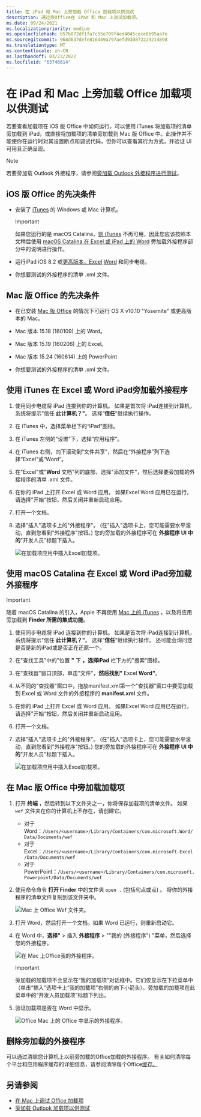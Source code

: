 ```yaml
---
title: 在 iPad 和 Mac 上旁加载 Office 加载项以供测试
description: 通过旁Office在 iPad 和 Mac 上测试加载项。
ms.date: 09/24/2021
ms.localizationpriority: medium
ms.openlocfilehash: b57b072df1fa7c55e709f4ed4045cece8b95aa7e
ms.sourcegitcommit: 968d637defe816449a797aefd930872229214898
ms.translationtype: MT
ms.contentlocale: zh-CN
ms.lasthandoff: 03/23/2022
ms.locfileid: "63746614"
---
```

# <a name="sideload-office-add-ins-on-ipad-and-mac-for-testing"></a>在 iPad 和 Mac 上旁加载 Office 加载项以供测试

若要查看加载项在 iOS 版 Office 中如何运行，可以使用 iTunes 将加载项的清单旁加载到 iPad，或直接将加载项的清单旁加载到 Mac 版 Office 中。此操作并不能使你在运行时对其设置断点和调试代码，但你可以查看其行为方式，并验证 UI 可用且正确呈现。

> [!NOTE]
> 若要旁加载 Outlook 外接程序，请参阅[旁加载 Outlook 外接程序进行测试](../outlook/sideload-outlook-add-ins-for-testing.md)。

## <a name="prerequisites-for-office-on-ios"></a>iOS 版 Office 的先决条件

- 安装了 [iTunes](https://www.apple.com/itunes/download/) 的 Windows 或 Mac 计算机。
  > [!IMPORTANT]
  > 如果您运行的是 macOS Catalina，[则 iTunes](https://support.apple.com/HT210200) 不再可用，因此您应该按照本文稍后使用 [macOS Catalina 在 Excel 或 iPad 上的 Word](#sideload-an-add-in-on-excel-or-word-on-ipad-using-macos-catalina) 旁加载外接程序部分中的说明进行操作。

- 运行iPad iOS 8.2 或[更高版本，Excel](https://apps.apple.com/app/microsoft-excel/id586683407) [Word](https://apps.apple.com/app/microsoft-word/id586447913) 和同步电缆。

- 你想要测试的外接程序的清单 .xml 文件。

## <a name="prerequisites-for-office-on-mac"></a>Mac 版 Office 的先决条件

- 在已安装 [Mac 版 Office](https://products.office.com/buy/compare-microsoft-office-products?tab=omac) 的情况下可运行 OS X v10.10 "Yosemite" 或更高版本的 Mac。

- Mac 版本 15.18 (160109) 上的 Word。

- Mac 版本 15.19 (160206) 上的 Excel。

- Mac 版本 15.24 (160614) 上的 PowerPoint

- 你想要测试的外接程序的清单 .xml 文件。

## <a name="sideload-an-add-in-on-excel-or-word-on-ipad-using-itunes"></a>使用 iTunes 在 Excel 或 Word iPad旁加载外接程序

1. 使用同步电缆将 iPad 连接到你的计算机。 如果是首次将 iPad连接到计算机，系统将提示"信任 **此计算机？"**。 选择“**信任**”继续执行操作。

2. 在 iTunes 中，选择菜单栏下的“iPad”图标。

3. 在 iTunes 左侧的“设置”下，选择“应用程序”。

4. 在 iTunes 右侧，向下滚动到“文件共享”，然后在“外接程序”列下选择“Excel”或“Word”。

5. 在"Excel"或"**Word** 文档"列的底部，选择"添加文件"，然后选择要旁加载的外接程序的清单 .xml 文件。

6. 在你的 iPad 上打开 Excel 或 Word 应用。 如果Excel Word 应用已在运行，请选择"开始"按钮，然后关闭并重新启动应用。

7. 打开一个文档。

8. 选择"插入"选项卡上的"外接程序"。 (在"插入"选项卡上，您可能需要水平滚动，直到您看到"外接程序"按钮。) 您的旁加载的外接程序可在 **外接程序 UI 中的**"开发人员"标题下插入。 

    ![在加载项应用中插入Excel加载项。](../images/excel-insert-add-in.png)

## <a name="sideload-an-add-in-on-excel-or-word-on-ipad-using-macos-catalina"></a>使用 macOS Catalina 在 Excel 或 Word iPad旁加载外接程序

> [!IMPORTANT]
> 随着 macOS Catalina 的引入，Apple 不再使用 [Mac 上的 iTunes](https://support.apple.com/HT210200) ，以及将应用旁加载到 **Finder 所需的集成功能**。

1. 使用同步电缆将 iPad 连接到你的计算机。 如果是首次将 iPad连接到计算机，系统将提示"信任 **此计算机？"**。 选择“**信任**”继续执行操作。 还可能会询问您是否是新的iPad或是否正在还原一个。

2. 在"查找工具"中的"位置 **"** 下 **，选择iPad** 栏下方的"搜索"图标。

3. 在"查找器"窗口顶部，单击"文件"，**然后找到"** Excel **Word"**。

4. 从不同的"查找器"窗口中，拖放manifest.xml第一个"查找器"窗口中要旁加载到 Excel 或 Word 文件的外接程序的 **manifest.xml** 文件。

5. 在你的 iPad 上打开 Excel 或 Word 应用。 如果Excel Word 应用已在运行，请选择"开始"按钮，然后关闭并重新启动应用。

6. 打开一个文档。

7. 选择"插入"选项卡上的"外接程序"。 (在"插入"选项卡上，您可能需要水平滚动，直到您看到"外接程序"按钮。) 您的旁加载的外接程序可在 **外接程序 UI 中的**"开发人员"标题下插入。 

    ![在加载项应用中插入Excel加载项。](../images/excel-insert-add-in.png)

## <a name="sideload-an-add-in-in-office-on-mac"></a>在 Mac 版 Office 中旁加载加载项

1. 打开 **终端** ，然后转到以下文件夹之一，你将保存加载项的清单文件。 如果 `wef` 文件夹在你的计算机上不存在，请创建它。

    - 对于 Word：`/Users/<username>/Library/Containers/com.microsoft.Word/Data/Documents/wef`
    - 对于 Excel：`/Users/<username>/Library/Containers/com.microsoft.Excel/Data/Documents/wef`
    - 对于 PowerPoint：`/Users/<username>/Library/Containers/com.microsoft.Powerpoint/Data/Documents/wef`

2. 使用命令命令 **打开 Finder** 中的文件夹 `open .` (包括句点或点) 。 将你的外接程序的清单文件复制到该文件夹中。

    ![Mac 上 Office Wef 文件夹。](../images/all-my-files.png)

3. 打开 Word，然后打开一个文档。如果 Word 已运行，则重新启动它。

4. 在 Word 中，**选择"** > 插入 **外接程序** > ""我的 (外接程序") "菜单，然后选择您的外接程序。

    ![在 Mac 上Office我的外接程序。](../images/my-add-ins-wikipedia.png)

    > [!IMPORTANT]
    > 旁加载的加载项不会显示在“我的加载项”对话框中。它们仅显示在下拉菜单中（单击“插入”选项卡上“我的加载项”右侧的向下小箭头）。旁加载的加载项在此菜单中的“开发人员加载项”标题下列出。

5. 验证加载项是否在 Word 中显示。

    ![Office Mac 上的 Office 中显示的外接程序。](../images/lorem-ipsum-wikipedia.png)

## <a name="remove-a-sideloaded-add-in"></a>删除旁加载的外接程序

可以通过清除您计算机上以前旁加载的Office加载的外接程序。 有关如何清除每个平台和应用程序缓存的详细信息，请参阅清除每个Office[缓存。](clear-cache.md)

## <a name="see-also"></a>另请参阅

- [在 Mac 上调试 Office 加载项](debug-office-add-ins-on-ipad-and-mac.md)
- [旁加载 Outlook 加载项以供测试](../outlook/sideload-outlook-add-ins-for-testing.md)
